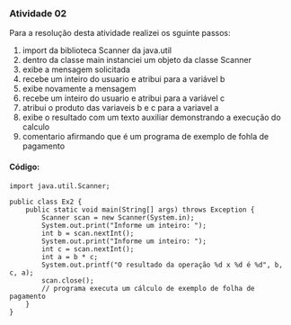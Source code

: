 ### Atividade 02
Para a resolução desta atividade realizei os sguinte passos:
1. import da biblioteca Scanner da java.util
2. dentro da classe main instanciei um objeto da classe Scanner
3. exibe a mensagem solicitada
4. recebe um inteiro do usuario e atribui para a variável b
5. exibe novamente a mensagem
6. recebe um inteiro do usuario e atribui para a variável c
7. atribui o produto das variaveis b e c para a variavel a
8. exibe o resultado com um texto auxiliar demonstrando a execução do calculo
9. comentario afirmando que é um programa de exemplo de fohla de pagamento

#### Código:
```
import java.util.Scanner;

public class Ex2 {
    public static void main(String[] args) throws Exception {
        Scanner scan = new Scanner(System.in);
        System.out.print("Informe um inteiro: ");
        int b = scan.nextInt();
        System.out.print("Informe um inteiro: ");
        int c = scan.nextInt();
        int a = b * c;
        System.out.printf("O resultado da operação %d x %d é %d", b, c, a);
        scan.close();
        // programa executa um cálculo de exemplo de folha de pagamento
    }
}
```